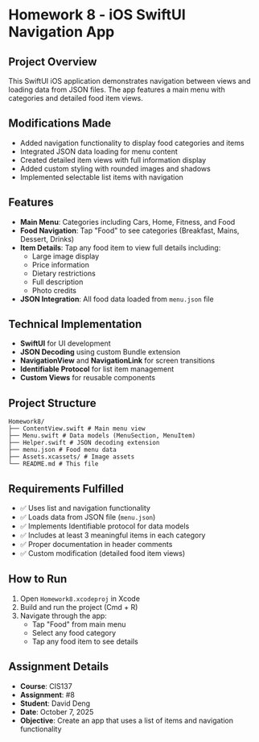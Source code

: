 # Homework 8 - iOS SwiftUI Navigation App

## Project Overview
This SwiftUI iOS application demonstrates navigation between views and loading data from JSON files. The app features a main menu with categories and detailed food item views.

## Modifications Made
- Added navigation functionality to display food categories and items
- Integrated JSON data loading for menu content
- Created detailed item views with full information display
- Added custom styling with rounded images and shadows
- Implemented selectable list items with navigation

## Features
- **Main Menu**: Categories including Cars, Home, Fitness, and Food
- **Food Navigation**: Tap "Food" to see categories (Breakfast, Mains, Dessert, Drinks)
- **Item Details**: Tap any food item to view full details including:
  - Large image display
  - Price information
  - Dietary restrictions
  - Full description
  - Photo credits
- **JSON Integration**: All food data loaded from `menu.json` file

## Technical Implementation
- **SwiftUI** for UI development
- **JSON Decoding** using custom Bundle extension
- **NavigationView** and **NavigationLink** for screen transitions
- **Identifiable Protocol** for list item management
- **Custom Views** for reusable components

## Project Structure
```
Homework8/
├── ContentView.swift # Main menu view
├── Menu.swift # Data models (MenuSection, MenuItem)
├── Helper.swift # JSON decoding extension
├── menu.json # Food menu data
├── Assets.xcassets/ # Image assets
└── README.md # This file
```

## Requirements Fulfilled
- ✅ Uses list and navigation functionality
- ✅ Loads data from JSON file (`menu.json`)
- ✅ Implements Identifiable protocol for data models
- ✅ Includes at least 3 meaningful items in each category
- ✅ Proper documentation in header comments
- ✅ Custom modification (detailed food item views)

## How to Run
1. Open `Homework8.xcodeproj` in Xcode
2. Build and run the project (Cmd + R)
3. Navigate through the app:
   - Tap "Food" from main menu
   - Select any food category
   - Tap any food item to see details

## Assignment Details
- **Course**: CIS137
- **Assignment**: #8
- **Student**: David Deng
- **Date**: October 7, 2025
- **Objective**: Create an app that uses a list of items and navigation functionality
